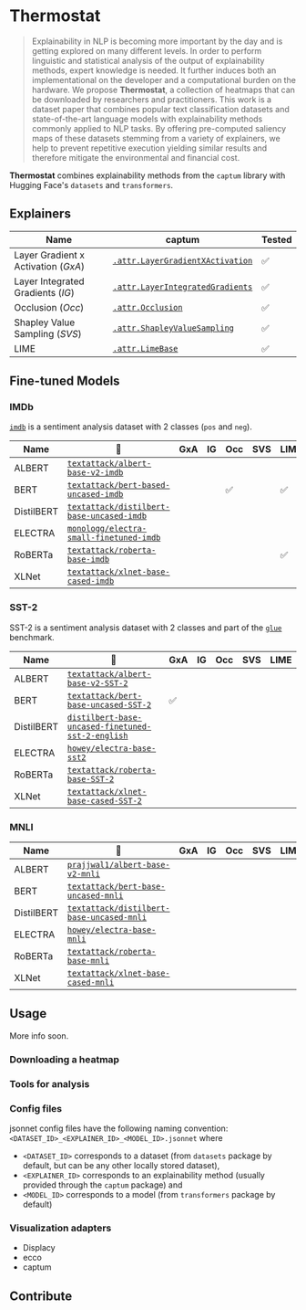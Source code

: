 # Thermostat

> Explainability in NLP is becoming more important by the day and is getting explored on many different levels. In order to perform linguistic and statistical analysis of the output of explainability methods, expert knowledge is needed. It further induces both an implementational on the developer and a computational burden on the hardware. We propose **Thermostat**, a collection of heatmaps that can be downloaded by researchers and practitioners. This work is a dataset paper that combines popular text classification datasets and state-of-the-art language models with explainability methods commonly applied to NLP tasks. By offering pre-computed saliency maps of these datasets stemming from a variety of explainers, we help to prevent repetitive execution yielding similar results and therefore mitigate the environmental and financial cost.

**Thermostat** combines explainability methods from the `captum` library with Hugging Face's `datasets` and `transformers`.



## Explainers
Name | captum | Tested
--- | --- | ---
Layer Gradient x Activation (*GxA*) | [`.attr.LayerGradientXActivation`](https://captum.ai/api/layer.html#layer-gradient-x-activation) | ✅
Layer Integrated Gradients (*IG*) | [`.attr.LayerIntegratedGradients`](https://captum.ai/api/layer.html#layer-integrated-gradients) | ✅
Occlusion (*Occ*) | [`.attr.Occlusion`](https://captum.ai/api/occlusion.html) | ✅
Shapley Value Sampling (*SVS*) | [`.attr.ShapleyValueSampling`](https://captum.ai/api/shapley_value_sampling.html) | ✅
LIME | [`.attr.LimeBase`](https://captum.ai/api/lime.html) | ✅


## Fine-tuned Models


### IMDb

[`imdb`](https://huggingface.co/datasets/viewer/?dataset=imdb) is a sentiment analysis dataset with 2 classes (`pos` and `neg`).

Name | 🤗 | GxA | IG | Occ | SVS | LIME 
--- | --- | --- | --- | --- | --- | ---
ALBERT | [`textattack/albert-base-v2-imdb`](https://huggingface.co/textattack/albert-base-v2-imdb)
BERT | [`textattack/bert-based-uncased-imdb`](https://huggingface.co/textattack/bert-base-uncased-imdb) | | | ✅ | | ✅  
DistilBERT | [`textattack/distilbert-base-uncased-imdb`](https://huggingface.co/textattack/distilbert-base-uncased-imdb)
ELECTRA | [`monologg/electra-small-finetuned-imdb`](https://huggingface.co/monologg/electra-small-finetuned-imdb)
RoBERTa | [`textattack/roberta-base-imdb`](https://huggingface.co/textattack/roberta-base-imdb) | | | | |✅
XLNet | [`textattack/xlnet-base-cased-imdb`](https://huggingface.co/textattack/xlnet-base-cased-imdb)


### SST-2

SST-2 is a sentiment analysis dataset with 2 classes and part of the [`glue`](https://huggingface.co/datasets/viewer/?dataset=glue&config=sst2) benchmark.

Name | 🤗 | GxA | IG | Occ | SVS | LIME 
--- | --- | --- | --- | --- | --- | ---
ALBERT | [`textattack/albert-base-v2-SST-2`](https://huggingface.co/textattack/albert-base-v2-SST-2)
BERT | [`textattack/bert-base-uncased-SST-2`](https://huggingface.co/textattack/bert-base-uncased-SST-2) | ✅
DistilBERT | [`distilbert-base-uncased-finetuned-sst-2-english`](https://huggingface.co/distilbert-base-uncased-finetuned-sst-2-english)
ELECTRA | [`howey/electra-base-sst2`](https://huggingface.co/howey/electra-base-sst2)
RoBERTa | [`textattack/roberta-base-SST-2`](https://huggingface.co/textattack/roberta-base-SST-2)
XLNet | [`textattack/xlnet-base-cased-SST-2`](https://huggingface.co/textattack/xlnet-base-cased-SST-2)


### MNLI

Name | 🤗 | GxA | IG | Occ | SVS | LIME 
--- | --- | --- | --- | --- | --- | ---
ALBERT | [`prajjwal1/albert-base-v2-mnli`](https://huggingface.co/prajjwal1/albert-base-v2-mnli)
BERT | [`textattack/bert-base-uncased-mnli`](https://huggingface.co/textattack/bert-base-uncased-MNLI)
DistilBERT | [`textattack/distilbert-base-uncased-mnli`](https://huggingface.co/textattack/distilbert-base-uncased-MNLI)
ELECTRA | [`howey/electra-base-mnli`](https://huggingface.co/howey/electra-base-mnli)
RoBERTa | [`textattack/roberta-base-mnli`](https://huggingface.co/textattack/roberta-base-MNLI)
XLNet | [`textattack/xlnet-base-cased-mnli`](https://huggingface.co/textattack/xlnet-base-cased-MNLI)



## Usage

More info soon.

### Downloading a heatmap



### Tools for analysis


### Config files

jsonnet config files have the following naming convention:
`<DATASET_ID>_<EXPLAINER_ID>_<MODEL_ID>.jsonnet` where
* `<DATASET_ID>` corresponds to a dataset (from `datasets` package by default, but can be any other locally stored dataset),
* `<EXPLAINER_ID>` corresponds to an explainability method (usually provided through the `captum` package) and
* `<MODEL_ID>` corresponds to a model (from `transformers` package by default)


### Visualization adapters
* Displacy
* ecco
* captum


## Contribute
